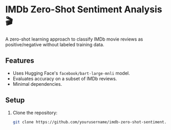 # IMDb Zero-Shot Sentiment Analysis 🎬

A zero-shot learning approach to classify IMDb movie reviews as positive/negative without labeled training data.

## Features
- Uses Hugging Face's `facebook/bart-large-mnli` model.
- Evaluates accuracy on a subset of IMDb reviews.
- Minimal dependencies.

## Setup
1. Clone the repository:
   ```bash
   git clone https://github.com/yourusername/imdb-zero-shot-sentiment.git
   
